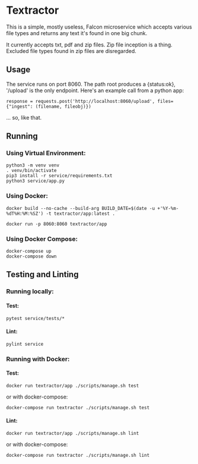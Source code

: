 
# Textractor

This is a simple, mostly useless, Falcon microservice which accepts various file types and returns any text it's found in one big chunk.

It currently accepts txt, pdf and zip files. Zip file inception is a thing. Excluded file types found in zip files are disregarded.

## Usage

The service runs on port 8060. The path root produces a {status:ok}, '/upload' is the only endpoint. 
Here's an example call from a python app:

```
response = requests.post('http://localhost:8060/upload', files={"ingest": (filename, fileobj)})
```
... so, like that.

## Running

### Using Virtual Environment:
```
python3 -m venv venv
. venv/bin/activate
pip3 install -r service/requirements.txt
python3 service/app.py
```
### Using Docker:

```
docker build --no-cache --build-arg BUILD_DATE=$(date -u +'%Y-%m-%dT%H:%M:%SZ') -t textractor/app:latest .
```

```
docker run -p 8060:8060 textractor/app
```
### Using Docker Compose:
```
docker-compose up
docker-compose down
```

## Testing and Linting

### Running locally:
#### Test:
```
pytest service/tests/*
```
#### Lint:
```
pylint service
```

### Running with Docker:
#### Test:
```
docker run textractor/app ./scripts/manage.sh test
```
or with docker-compose:
```
docker-compose run textractor ./scripts/manage.sh test
```

#### Lint:
```
docker run textractor/app ./scripts/manage.sh lint
```
or with docker-compose:
```
docker-compose run textractor ./scripts/manage.sh lint
```



